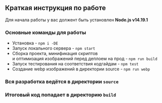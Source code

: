 ## Краткая инструкция по работе
Для начала работы у вас должент быть установлен **Node.js v14.19.1**

### Основные команды для работы
- Установка - `npm i -DE`
- Запуск локального сервера - `npm start`
- Сборка проекта, минификация скриптов <br>
и оптимизация изображений перед деплоем на прод - `npm run build`
- Запуск тестирования на соответствия кодгайдам - `npm test`
- Создание webp изображений в директории source - `npm run webp`

### Вся разработка ведётся в директории `source`
### Итоговый код попадает в директорию `build`
